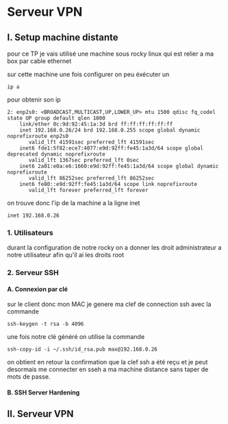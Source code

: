 # Serveur VPN



## I. Setup machine distante

pour ce TP je vais utilisé une machine sous rocky linux qui est relier a ma box par cable ethernet

sur cette machine une fois configurer on peu éxécuter un 

```
ip a
```

pour obtenir son ip 

```
2: enp2s0: <BROADCAST,MULTICAST,UP,LOWER_UP> mtu 1500 qdisc fq_codel state UP group default qlen 1000
    link/ether 0c:9d:92:45:1a:3d brd ff:ff:ff:ff:ff:ff
    inet 192.168.0.26/24 brd 192.168.0.255 scope global dynamic noprefixroute enp2s0
       valid_lft 41591sec preferred_lft 41591sec
    inet6 fde1:5f82:ece7:4077:e9d:92ff:fe45:1a3d/64 scope global deprecated dynamic noprefixroute 
       valid_lft 1367sec preferred_lft 0sec
    inet6 2a01:e0a:e6:1660:e9d:92ff:fe45:1a3d/64 scope global dynamic noprefixroute 
       valid_lft 86252sec preferred_lft 86252sec
    inet6 fe80::e9d:92ff:fe45:1a3d/64 scope link noprefixroute 
       valid_lft forever preferred_lft forever
``` 

on trouve donc l'ip de la machine a la ligne inet 

```
inet 192.168.0.26
```

### 1. Utilisateurs

durant la configuration de notre rocky on a donner les droit administrateur a notre utilisateur afin qu'il ai les droits root

### 2. Serveur SSH

#### A. Connexion par clé

sur le client donc mon MAC je genere ma clef de connection ssh avec la commande 

```
ssh-keygen -t rsa -b 4096
```

une fois notre clé généré on utilise la commande 
```
ssh-copy-id -i ~/.ssh/id_rsa.pub max@192.168.0.26
```

on obtient en retour la confirmation que la clef ssh a été reçu et je peut desormais me connecter en sseh a ma machine distance sans taper de mots de passe.

#### B. SSH Server Hardening



## II. Serveur VPN

